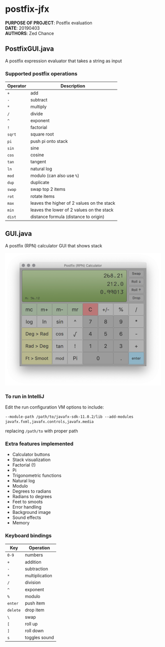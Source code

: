 # postfix-jfx

**PURPOSE OF PROJECT**: Postfix evaluation  
**DATE**: 20190403  
**AUTHORS**: Zed Chance  

## PostfixGUI.java
A postfix expression evaluator that takes a string as input

### Supported postfix operations
| Operator | Description                                |
| -------- | ------------------------------------------ |
| `+`      | add                                        |
| `-`      | subtract                                   |
| `*`      | multiply                                   |
| `/`      | divide                                     |
| `^`      | exponent                                   |
| `!`      | factorial                                  |
| `sqrt`   | square root                                |
| `pi`     | push pi onto stack                         |
| `sin`    | sine                                       |
| `cos`    | cosine                                     |
| `tan`    | tangent                                    |
| `ln`     | natural log                                |
| `mod`    | modulo (can also use `%`)                  |
| `dup`    | duplicate                                  |
| `swap`   | swap top 2 items                           |
| `rot`    | rotate items                               |
| `max`    | leaves the higher of 2 values on the stack |
| `min`    | leaves the lower of 2 values on the stack  |
| `dist`   | distance formula (distance to origin)      |

## GUI.java
A postfix (RPN) calculator GUI that shows stack

![demo](src/images/demo.png)

### To run in IntelliJ 
Edit the run configuration VM options to include: 
```
--module-path /path/to/javafx-sdk-11.0.2/lib --add-modules javafx.fxml,javafx.controls,javafx.media
```
replacing `/path/to` with proper path

### Extra features implemented
- Calculator buttons
- Stack visualization
- Factorial (!)
- Pi
- Trigonometric functions
- Natural log
- Modulo
- Degrees to radians
- Radians to degrees
- Feet to smoots
- Error handling
- Background image
- Sound effects
- Memory


### Keyboard bindings
| Key      | Operation      |
| -------- | -------------- |
| `0-9`    | numbers        |
| `+`      | addition       |
| `-`      | subtraction    |
| `*`      | multiplication |
| `/`      | division       |
| `^`      | exponent       |
| `%`      | modulo         |
| `enter`  | push item      |
| `delete` | drop item      |
| `\ `     | swap           |
| `[`      | roll up        |
| `]`      | roll down      |
| `s`      | toggles sound  |

